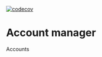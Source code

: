 [![codecov](https://codecov.io/gh/ThePetsProject/Account-Manager/branch/main/graph/badge.svg?token=6C5CMDMQT2)](https://codecov.io/gh/ThePetsProject/Account-Manager)

# Account manager

Accounts
